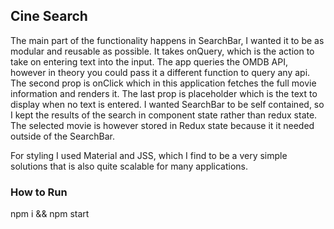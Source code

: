 ## Cine Search

The main part of the functionality happens in SearchBar, I wanted it to be as modular and reusable as possible. It takes onQuery, which is the action to take on entering text into the input. The app queries the OMDB API, however in theory you could pass it a different function to query any api. The second prop is onClick which in this application fetches the full movie information and renders it. The last prop is placeholder which is the text to display when no text is entered. I wanted SearchBar to be self contained, so I kept the results of the search in component state rather than redux state. The selected movie is however stored in Redux state because it it needed outside of the SearchBar.

For styling I used Material and JSS, which I find to be a very simple solutions that is also quite scalable for many applications.

### How to Run

npm i && npm start
